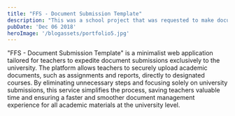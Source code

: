 ```yaml
---
title: "FFS - Document Submission Template"
description: "This was a school project that was requested to make document submissions of teachers easier, faster and more convenient."
pubDate: 'Dec 06 2018'
heroImage: '/blogassets/portfolio5.jpg'
---
```


"FFS - Document Submission Template" is a minimalist web application tailored for teachers to expedite document
submissions exclusively to the university. The platform allows teachers to securely upload academic documents,
such as assignments and reports, directly to designated courses. By eliminating unnecessary steps and focusing
solely on university submissions, this service simplifies the process, saving teachers valuable time and
ensuring a faster and smoother document management experience for all academic materials at the university
level.
